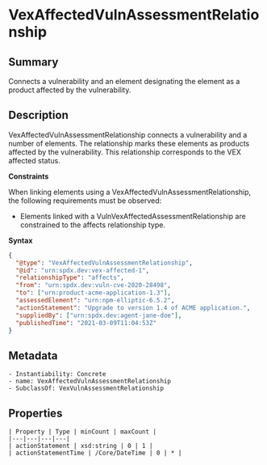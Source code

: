 <!-- Automatically generated by spec-parser v2.0.0 on 2023-12-25T20:28:21.783513+00:00 -->
<!-- SPDX-License-Identifier: Community-Spec-1.0 -->

# VexAffectedVulnAssessmentRelationship

## Summary

Connects a vulnerability and an element designating the element as a product
affected by the vulnerability.


## Description

VexAffectedVulnAssessmentRelationship connects a vulnerability and a number
of elements. The relationship marks these elements as products affected by the
vulnerability. This relationship corresponds to the VEX affected status.

**Constraints**

When linking elements using a VexAffectedVulnAssessmentRelationship, the
following requirements must be observed:

- Elements linked with a VulnVexAffectedAssessmentRelationship are constrained
to the affects relationship type.

**Syntax**

```json
{
  "@type": "VexAffectedVulnAssessmentRelationship",
  "@id": "urn:spdx.dev:vex-affected-1",
  "relationshipType": "affects",
  "from": "urn:spdx.dev:vuln-cve-2020-28498",
  "to": ["urn:product-acme-application-1.3"],
  "assessedElement": "urn:npm-elliptic-6.5.2",
  "actionStatement": "Upgrade to version 1.4 of ACME application.",
  "suppliedBy": ["urn:spdx.dev:agent-jane-doe"],
  "publishedTime": "2021-03-09T11:04:53Z"
}
```


## Metadata

    - Instantiability: Concrete
    - name: VexAffectedVulnAssessmentRelationship
    - SubclassOf: VexVulnAssessmentRelationship



## Properties

    | Property | Type | minCount | maxCount |
    |---|---|---|---|
    | actionStatement | xsd:string | 0 | 1 |
    | actionStatementTime | /Core/DateTime | 0 | * |

